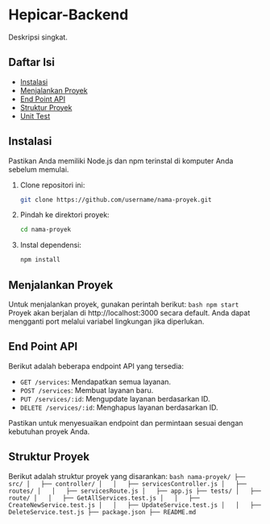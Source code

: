 # Hepicar-Backend

Deskripsi singkat.

## Daftar Isi

- [Instalasi](#instalasi)
- [Menjalankan Proyek](#menjalankan-proyek)
- [End Point API](#end-point-api)
- [Struktur Proyek](#struktur-proyek)
- [Unit Test](#unit-test)

## Instalasi

Pastikan Anda memiliki Node.js dan npm terinstal di komputer Anda sebelum memulai.

1. Clone repositori ini:
    
    ```bash
    git clone https://github.com/username/nama-proyek.git
    ```
2. Pindah ke direktori proyek:
    ```bash
    cd nama-proyek
    ```
3. Instal dependensi:
    ```bash
    npm install
    ```
## Menjalankan Proyek
Untuk menjalankan proyek, gunakan perintah berikut:
    ```bash
    npm start
    ```
Proyek akan berjalan di http://localhost:3000 secara default. Anda dapat mengganti port melalui variabel lingkungan jika diperlukan.

## End Point API

Berikut adalah beberapa endpoint API yang tersedia:

- `GET /services`: Mendapatkan semua layanan.
- `POST /services`: Membuat layanan baru.
- `PUT /services/:id`: Mengupdate layanan berdasarkan ID.
- `DELETE /services/:id`: Menghapus layanan berdasarkan ID.

Pastikan untuk menyesuaikan endpoint dan permintaan sesuai dengan kebutuhan proyek Anda.

## Struktur Proyek
Berikut adalah struktur proyek yang disarankan:
    ```bash
    nama-proyek/
    ├── src/
    │   ├── controller/
    │   │   ├── servicesController.js
    │   ├── routes/
    │   │   ├── servicesRoute.js
    │   ├── app.js
    ├── tests/
    │   ├── route/
    │   │   ├── GetAllServices.test.js
    │   │   ├── CreateNewService.test.js
    │   │   ├── UpdateService.test.js
    │   │   ├── DeleteService.test.js
    ├── package.json
    ├── README.md
    ```